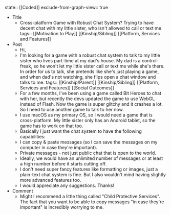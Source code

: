 state:: [[Coded]]
exclude-from-graph-view:: true

- Title
  - Cross-platform Game with Robust Chat System? Trying to have decent chat with my little sister, who isn't allowed to call or text me
    tags:: [[Motivation to Play]] [[Kinship/Sibling]] [[Platform, Services and Features]]
- Post
  - Hi,
  - I'm looking for a game with a robust chat system to talk to my little sister who lives part-time at my dad's house. My dad is a control-freak, so he won't let my little sister call or text me while she's there. In order for us to talk, she pretends like she's just playing a game, and when dad's not watching, she flips open a chat window and talks to me.
    tags:: [[Kinship/Parent]] [[Kinship/Sibling]] [[Platform, Services and Features]] [[Social Outcomes]]
  - For a few months, I've been using a game called Bit Heroes to chat with her, but recently the devs updated the game to use WebGL instead of Flash. Now the game is super glitchy and it crashes a lot. So I need to use another game to talk to her now.
  - I use macOS as my primary OS, so I would need a game that is cross-platform. My little sister only has an Android tablet, so the game has to work on that too.
  - Basically I just want the chat system to have the following capabilities:
  - I can copy & paste messages (so I can save the messages on my computer in case they're important).
  - Private messages - not just public chat that is open to the world.
  - Ideally, we would have an unlimited number of messages or at least a high number before it starts cutting off.
  - I don't need super fancy features like formatting or images, just a plain-text chat system is fine. But I also wouldn't mind having slightly more advanced features too.
  - I would appreciate any suggestions. Thanks!
- Comment
  - Might I recommend a little thing called "Child Protective Services". The fact that you want to be able to copy messages "in case they're important" is incredibly worrying to me.
